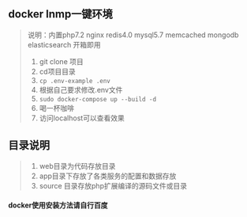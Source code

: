 ## docker lnmp一键环境 ##
> 说明：内置php7.2 nginx redis4.0 mysql5.7 memcached mongodb elasticsearch 开箱即用
>1. git clone 项目
>2. cd项目目录  
>3. ``` cp .env-example .env ```
>4. 根据自己要求修改.env文件
>5. ``` sudo docker-compose up --build -d ```
>6. 喝一杯咖啡 
>7. 访问localhost可以查看效果

## 目录说明
>1. web目录为代码存放目录
>2. app目录下存放了各类服务的配置和数据存放
>3. source 目录存放php扩展编译的源码文件或目录

#### docker使用安装方法请自行百度 ####
